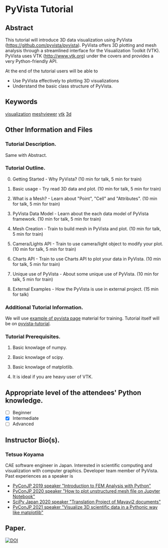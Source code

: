 # PyVista Tutorial

## Abstract

This tutorial will introduce 3D data visualization using PyVista (https://github.com/pyvista/pyvista).
PyVista offers 3D plotting and mesh analysis through a streamlined interface for the Visualization Toolkit (VTK).
PyVista uses VTK (http://www.vtk.org) under the covers and provides a very Python-friendly API.

At the end of the tutorial users will be able to

- Use PyVista effectively to plotting 3D visualizations
- Understand the basic class structure of PyVista.

## Keywords

[visualization](https://github.com/topics/visualization)
[meshviewer](https://github.com/topics/meshviewer)
[vtk](https://github.com/topics/vtk)
[3d](https://github.com/topics/3d)

## Other Information and Files

### Tutorial Description.
Same with Abstract.

### Tutorial Outline.

0. Getting Started - Why PyVista? (10 min for talk, 5 min for train)

1. Basic usage - Try read 3D data and plot.  (10 min for talk, 5 min for train)

2. What is a Mesh? - Learn about "Point", "Cell" and "Attributes". (10 min for talk, 5 min for train)

3. PyVista Data Model - Learn about the each data model of PyVista framework. (10 min for talk, 5 min for train)

4. Mesh Creation - Train to build mesh in PyVista and plot. (10 min for talk, 5 min for train)

5. Camera/Lights API - Train to use camera/light object to modify your plot. (10 min for talk, 5 min for train)

6. Charts API - Train to use Charts API to plot your data in PyVista. (10 min for talk, 5 min for train)

7. Unique use of PyVista -  About some unique use of PyVista. (10 min for talk, 5 min for train)

8. External Examples - How the PyVista is use in external project. (15 min for talk)

### Additional Tutorial Information.

We will use [example of pyvista page](https://docs.pyvista.org/examples/index.html) material for training.
Tutorial itself will be on [pyvista-tutorial](https://github.com/pyvista/pyvista-tutorial).

### Tutorial Prerequisites.

1. Basic knowlage of numpy.

2. Basic knowlage of scipy.

3. Basic knowlage of matplotlib.

4. It is ideal if you are heavy user of VTK.

## Appropriate level of the attendees' Python knowledge.

- [ ] Beginner
- [x] Intermediate
- [ ] Advanced

## Instructor Bio(s).

### Tetsuo Koyama

CAE software engineer in Japan.
Interested in scientific computing and visualization with computer graphics.
Developer team member of PyVista.
Past experiences as a speaker is
- [PyConJP 2019 speaker "Introduction to FEM Analysis with Python"](https://youtu.be/6JuB1GiDLQQ)
- [PyConJP 2020 speaker "How to plot unstructured mesh file on Jupyter Notebook"](https://youtu.be/X3Z54Kw4I6Y)
- [SciPy Japan 2020 speaker "Translation Project of Mayavi2 documents"](https://youtu.be/epxm9SjLMS0)
- [PyConJP 2021 speaker "Visualize 3D scientific data in a Pythonic way like matplotlib"](https://youtu.be/ru-nENLgleo)

## Paper.

[![DOI](https://joss.theoj.org/papers/10.21105/joss.01450/status.svg)](https://doi.org/10.21105/joss.01450)

